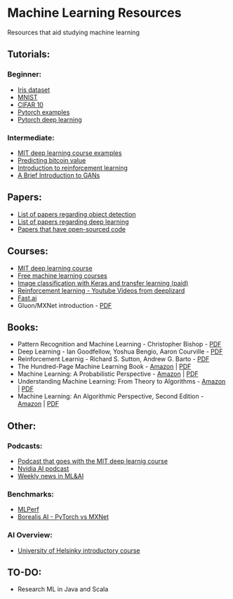 # Machine Learning Resources
Resources that aid studying machine learning

## Tutorials:
### Beginner:
* [Iris dataset ](https://www.kaggle.com/gopaltirupur/iris-data-analysis-and-machine-learning-python)
* [MNIST](https://towardsdatascience.com/image-classification-in-10-minutes-with-mnist-dataset-54c35b77a38d)
* [CIFAR 10](https://github.com/deep-diver/CIFAR10-img-classification-tensorflow)
* [Pytorch examples](https://pytorch.org/tutorials/beginner/pytorch_with_examples.html)
* [Pytorch deep learning](https://pytorch.org/tutorials/beginner/deep_learning_60min_blitz.html)

### Intermediate:
* [MIT deep learning course examples](https://github.com/lexfridman/mit-deep-learning)
* [Predicting bitcoin value](https://towardsdatascience.com/using-recurrent-neural-networks-to-predict-bitcoin-btc-prices-c4ff70f9f3e4)
* [Introduction to reinforcement learning](https://github.com/ShangtongZhang/reinforcement-learning-an-introduction)
* [A Brief Introduction to GANs](https://medium.com/sigmoid/a-brief-introduction-to-gans-and-how-to-code-them-2620ee465c30)

## Papers:
* [List of papers regarding object detection](https://github.com/hoya012/deep_learning_object_detection)
* [List of papers regarding deep learning](https://github.com/terryum/awesome-deep-learning-papers)
* [Papers that have open-sourced code](https://paperswithcode.com/)

## Courses:
* [MIT deep learning course](https://www.youtube.com/watch?list=PLrAXtmErZgOeiKm4sgNOknGvNjby9efdf&v=O5xeyoRL95U)
* [Free machine learning courses](https://techgrabyte.com/best-machine-learning-course-free/)
* [Image classification with Keras and transfer learning (paid)](https://www.pluralsight.com/courses/building-image-classification-solutions-keras-transfer-learning)
* [Reinforcement learning - Youtube Videos from deeplizard](https://www.youtube.com/playlist?list=PLZbbT5o_s2xoWNVdDudn51XM8lOuZ_Njv)
* [Fast.ai](https://www.fast.ai/)
* Gluon/MXNet introduction - [PDF](https://github.com/zackchase/gluon-slides/blob/master/sept18-gluon.pdf)

## Books:
* Pattern Recognition and Machine Learning - Christopher Bishop - [PDF](http://users.isr.ist.utl.pt/~wurmd/Livros/school/Bishop%20-%20Pattern%20Recognition%20And%20Machine%20Learning%20-%20Springer%20%202006.pdf)
* Deep Learning - Ian Goodfellow, Yoshua Bengio, Aaron Courville - [PDF](https://github.com/janishar/mit-deep-learning-book-pdf)
* Reinforcement Learnig - Richard S. Sutton, Andrew G. Barto - [PDF](http://incompleteideas.net/book/RLbook2018.pdf)
* The Hundred-Page Machine Learning Book - [Amazon](https://www.amazon.com/Hundred-Page-Machine-Learning-Book/dp/199957950X) | [PDF](http://themlbook.com/wiki/doku.php)
* Machine Learning: A Probabilistic Perspective - [Amazon](https://www.amazon.com/Machine-Learning-Probabilistic-Perspective-Computation/dp/0262018020/ref=mp_s_a_1_4?keywords=machine+learning&qid=1556172843&s=gateway&sr=8-4) | [PDF](https://doc.lagout.org/science/Artificial%20Intelligence/Machine%20learning/Machine%20Learning_%20A%20Probabilistic%20Perspective%20%5BMurphy%202012-08-24%5D.pdf)
* Understanding Machine Learning: From Theory to Algorithms - [Amazon](https://www.amazon.com/Understanding-Machine-Learning-Theory-Algorithms/dp/1107057132/ref=mp_s_a_1_16?keywords=machine+learning&qid=1556172889&s=gateway&sr=8-16) | [PDF](https://www.cs.huji.ac.il/~shais/UnderstandingMachineLearning/understanding-machine-learning-theory-algorithms.pdf)
* Machine Learning: An Algorithmic Perspective, Second Edition - [Amazon](https://www.amazon.com/Machine-Learning-Algorithmic-Perspective-Recognition/dp/1466583282/ref=mp_s_a_1_1?crid=QPG7SBC0L7P8&keywords=machine+learning+algorithmic+perspective&qid=1556172917&s=gateway&sprefix=machine+learning+algorithmic&sr=8-1) | [PDF](https://doc.lagout.org/science/Artificial%20Intelligence/Machine%20learning/Machine%20Learning_%20An%20Algorithmic%20Perspective%20%282nd%20ed.%29%20%5BMarsland%202014-10-08%5D.pdf)

## Other:
### Podcasts: 
* [Podcast that goes with the MIT deep learnig course](https://deeplearning.mit.edu/)
* [Nvidia AI podcast](https://blogs.nvidia.com/ai-podcast/)
* [Weekly news in ML&AI](https://twimlai.com/)

### Benchmarks:
* [MLPerf](https://mlperf.org/results/)
* [Borealis AI - PyTorch vs MXNet](https://www.borealisai.com/en/blog/standardizing-machine-learning-framework-applied-research/)

### AI Overview:
* [University of Helsinky introductory course](https://www.elementsofai.com)

## TO-DO:
* Research ML in Java and Scala
